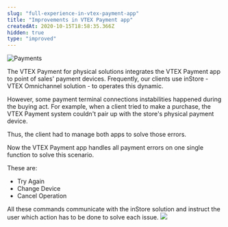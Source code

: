 ```yaml
---
slug: "full-experience-in-vtex-payment-app"
title: "Improvements in VTEX Payment app"
createdAt: 2020-10-15T18:58:35.366Z
hidden: true
type: "improved"
---
```


![Payments](https://raw.githubusercontent.com/vtexdocs/dev-portal-content/main/images/full-experience-in-vtex-payment-app-0.png)

The VTEX Payment for physical solutions integrates the VTEX Payment app to point of sales' payment devices. Frequently, our clients use inStore - VTEX Omnichannel solution - to operates this dynamic.

However, some payment terminal connections instabilities happened during the buying act. For example, when a client tried to make a purchase, the VTEX Payment system couldn't pair up with the store's physical payment device.

Thus, the client had to manage both apps to solve those errors.

Now the VTEX Payment app handles all payment errors on one single function to solve this scenario.

These are:

- Try Again
- Change Device
- Cancel Operation

All these commands communicate with the inStore solution and instruct the user which action has to be done to solve each issue.
![](https://raw.githubusercontent.com/vtexdocs/dev-portal-content/main/images/full-experience-in-vtex-payment-app-1.PNG)
